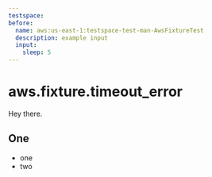 ```yaml
---
testspace:
before:
  name: aws:us-east-1:testspace-test-man-AwsFixtureTest
  description: example input
  input: 
    sleep: 5
---
```

# aws.fixture.timeout_error
Hey there. 

## One
- one
- two